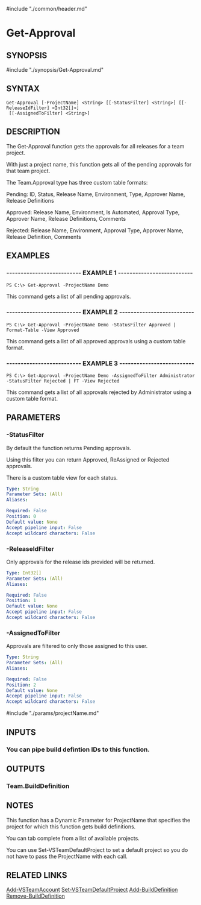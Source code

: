 #include "./common/header.md"

# Get-Approval

## SYNOPSIS
#include "./synopsis/Get-Approval.md"

## SYNTAX

```
Get-Approval [-ProjectName] <String> [[-StatusFilter] <String>] [[-ReleaseIdFilter] <Int32[]>]
 [[-AssignedToFilter] <String>]
```

## DESCRIPTION
The Get-Approval function gets the approvals for all releases for a team
project.

With just a project name, this function gets all of the pending approvals
for that team project.

The Team.Approval type has three custom table formats:

Pending: ID, Status, Release Name, Environment, Type, Approver Name, Release Definitions

Approved: Release Name, Environment, Is Automated, Approval Type, Approver Name, Release Definitions, Comments

Rejected: Release Name, Environment, Approval Type, Approver Name, Release Definition, Comments

## EXAMPLES

### -------------------------- EXAMPLE 1 --------------------------
```
PS C:\> Get-Approval -ProjectName Demo
```

This command gets a list of all pending approvals.

### -------------------------- EXAMPLE 2 --------------------------
```
PS C:\> Get-Approval -ProjectName Demo -StatusFilter Approved | Format-Table -View Approved
```

This command gets a list of all approved approvals using a custom table format.

### -------------------------- EXAMPLE 3 --------------------------
```
PS C:\> Get-Approval -ProjectName Demo -AssignedToFilter Administrator -StatusFilter Rejected | FT -View Rejected
```

This command gets a list of all approvals rejected by Administrator using a custom table format.

## PARAMETERS

### -StatusFilter
By default the function returns Pending approvals. 

Using this filter you can return Approved, ReAssigned or Rejected approvals. 

There is a custom table view for each status.

```yaml
Type: String
Parameter Sets: (All)
Aliases: 

Required: False
Position: 0
Default value: None
Accept pipeline input: False
Accept wildcard characters: False
```

### -ReleaseIdFilter
Only approvals for the release ids provided will be returned.

```yaml
Type: Int32[]
Parameter Sets: (All)
Aliases: 

Required: False
Position: 1
Default value: None
Accept pipeline input: False
Accept wildcard characters: False
```

### -AssignedToFilter
Approvals are filtered to only those assigned to this user.

```yaml
Type: String
Parameter Sets: (All)
Aliases: 

Required: False
Position: 2
Default value: None
Accept pipeline input: False
Accept wildcard characters: False
```

#include "./params/projectName.md"

## INPUTS

### You can pipe build defintion IDs to this function.

## OUTPUTS

### Team.BuildDefinition

## NOTES
This function has a Dynamic Parameter for ProjectName that specifies the
project for which this function gets build definitions.

You can tab complete from a list of available projects.

You can use Set-VSTeamDefaultProject to set a default project so you do not have
to pass the ProjectName with each call.

## RELATED LINKS

[Add-VSTeamAccount](Add-VSTeamAccount.md)
[Set-VSTeamDefaultProject](Set-VSTeamDefaultProject.md)
[Add-BuildDefinition](Add-BuildDefinition.md)
[Remove-BuildDefinition](Remove-BuildDefinition.md)